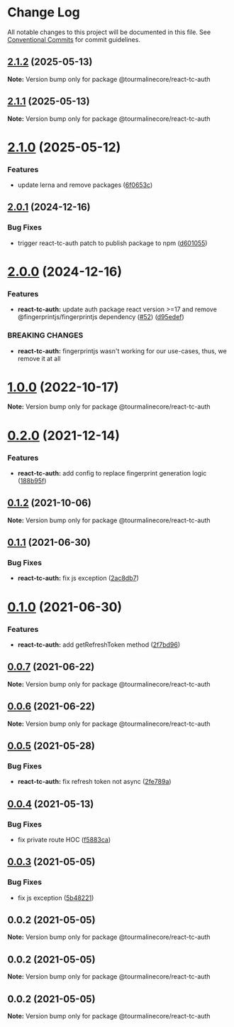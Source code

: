 # Change Log

All notable changes to this project will be documented in this file.
See [Conventional Commits](https://conventionalcommits.org) for commit guidelines.

## [2.1.2](https://github.com/TourmalineCore/React-Packages/compare/@tourmalinecore/react-tc-auth@2.1.1...@tourmalinecore/react-tc-auth@2.1.2) (2025-05-13)

**Note:** Version bump only for package @tourmalinecore/react-tc-auth





## [2.1.1](https://github.com/TourmalineCore/React-Packages/compare/@tourmalinecore/react-tc-auth@2.1.0...@tourmalinecore/react-tc-auth@2.1.1) (2025-05-13)

**Note:** Version bump only for package @tourmalinecore/react-tc-auth





# [2.1.0](https://github.com/TourmalineCore/React-Packages/compare/@tourmalinecore/react-tc-auth@2.0.1...@tourmalinecore/react-tc-auth@2.1.0) (2025-05-12)


### Features

* update lerna and remove packages ([6f0653c](https://github.com/TourmalineCore/React-Packages/commit/6f0653c965b7a98b85c05b770d5c2360e9ad0aba))





## [2.0.1](https://github.com/TourmalineCore/React-Packages/compare/@tourmalinecore/react-tc-auth@2.0.0...@tourmalinecore/react-tc-auth@2.0.1) (2024-12-16)


### Bug Fixes

* trigger react-tc-auth patch to publish package to npm ([d601055](https://github.com/TourmalineCore/React-Packages/commit/d601055fed3507be255ff618efae0b3fc441a939))





# [2.0.0](https://github.com/TourmalineCore/React-Packages/compare/@tourmalinecore/react-tc-auth@1.0.0...@tourmalinecore/react-tc-auth@2.0.0) (2024-12-16)


### Features

* **react-tc-auth:** update auth package react version >=17 and remove @fingerprintjs/fingerprintjs dependency ([#52](https://github.com/TourmalineCore/React-Packages/issues/52)) ([d95edef](https://github.com/TourmalineCore/React-Packages/commit/d95edef61fc2e8bf1ceb853beeb5ffe3895a53c8))


### BREAKING CHANGES

* **react-tc-auth:** fingerprintjs wasn't working for our use-cases, thus, we remove it at all





# [1.0.0](https://github.com/TourmalineCore/React-Packages/compare/@tourmalinecore/react-tc-auth@0.2.0...@tourmalinecore/react-tc-auth@1.0.0) (2022-10-17)

**Note:** Version bump only for package @tourmalinecore/react-tc-auth





# [0.2.0](https://github.com/TourmalineCore/React-Packages/compare/@tourmalinecore/react-tc-auth@0.1.2...@tourmalinecore/react-tc-auth@0.2.0) (2021-12-14)


### Features

* **react-tc-auth:** add config to replace fingerprint generation logic ([188b95f](https://github.com/TourmalineCore/React-Packages/commit/188b95fdf38a9f430f19008896f50385b3ea10c0))





## [0.1.2](https://github.com/TourmalineCore/React-Packages/compare/@tourmalinecore/react-tc-auth@0.1.1...@tourmalinecore/react-tc-auth@0.1.2) (2021-10-06)

**Note:** Version bump only for package @tourmalinecore/react-tc-auth





## [0.1.1](https://github.com/TourmalineCore/React-Packages/compare/@tourmalinecore/react-tc-auth@0.1.0...@tourmalinecore/react-tc-auth@0.1.1) (2021-06-30)


### Bug Fixes

* **react-tc-auth:** fix js exception ([2ac8db7](https://github.com/TourmalineCore/React-Packages/commit/2ac8db7c639c569dc5967be94a9e49cf9bf511e9))





# [0.1.0](https://github.com/TourmalineCore/React-Packages/compare/@tourmalinecore/react-tc-auth@0.0.7...@tourmalinecore/react-tc-auth@0.1.0) (2021-06-30)


### Features

* **react-tc-auth:** add getRefreshToken method ([2f7bd96](https://github.com/TourmalineCore/React-Packages/commit/2f7bd9678c1fcb1946a5d3de1a379dfe13fa757a))





## [0.0.7](https://github.com/TourmalineCore/React-Packages/compare/@tourmalinecore/react-tc-auth@0.0.6...@tourmalinecore/react-tc-auth@0.0.7) (2021-06-22)

**Note:** Version bump only for package @tourmalinecore/react-tc-auth





## [0.0.6](https://github.com/TourmalineCore/React-Packages/compare/@tourmalinecore/react-tc-auth@0.0.5...@tourmalinecore/react-tc-auth@0.0.6) (2021-06-22)

**Note:** Version bump only for package @tourmalinecore/react-tc-auth





## [0.0.5](https://github.com/TourmalineCore/React-Packages/compare/@tourmalinecore/react-tc-auth@0.0.4...@tourmalinecore/react-tc-auth@0.0.5) (2021-05-28)


### Bug Fixes

* **react-tc-auth:** fix refresh token not async ([2fe789a](https://github.com/TourmalineCore/React-Packages/commit/2fe789afdc25dfd00089809fd479f958fa3d2ba4))





## [0.0.4](https://github.com/TourmalineCore/React-Packages/compare/@tourmalinecore/react-tc-auth@0.0.3...@tourmalinecore/react-tc-auth@0.0.4) (2021-05-13)


### Bug Fixes

* fix private route HOC ([f5883ca](https://github.com/TourmalineCore/React-Packages/commit/f5883cacfb0c86590e1018e10671a0dbbb0222d6))





## [0.0.3](https://github.com/TourmalineCore/React-Packages/compare/@tourmalinecore/react-tc-auth@0.0.2...@tourmalinecore/react-tc-auth@0.0.3) (2021-05-05)


### Bug Fixes

* fix js exception ([5b48221](https://github.com/TourmalineCore/React-Packages/commit/5b482212a5f6dfeac4b339d03141fe370b95dc2f))





## 0.0.2 (2021-05-05)

**Note:** Version bump only for package @tourmalinecore/react-tc-auth





## 0.0.2 (2021-05-05)

**Note:** Version bump only for package @tourmalinecore/react-tc-auth





## 0.0.2 (2021-05-05)

**Note:** Version bump only for package @tourmalinecore/react-tc-auth
